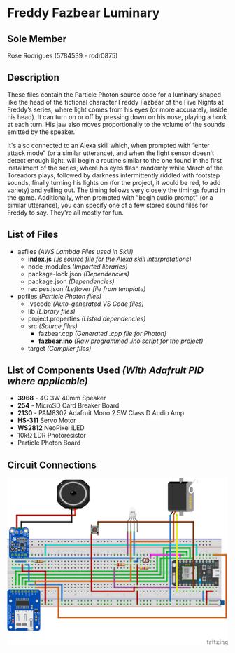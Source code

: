 # Freddy Fazbear Luminary

## Sole Member

Rose Rodrigues (5784539 - rodr0875)

## Description

These files contain the Particle Photon source code for a luminary shaped like the head of the fictional character Freddy Fazbear of the Five Nights at Freddy’s series, where light comes from his eyes (or more accurately, inside his head). It can turn on or off by pressing down on his nose, playing a honk at each turn. His jaw also moves proportionally to the volume of the sounds emitted by the speaker. 

It's also connected to an Alexa skill which, when prompted with “enter attack mode” (or a similar utterance), and when the light sensor doesn’t detect enough light, will begin a routine similar to the one found in the first installment of the series, where his eyes flash randomly while March of the Toreadors plays, followed by darkness intermittently riddled with footstep sounds, finally turning his lights on (for the project, it would be red, to add variety) and yelling out. The timing follows very closely the timings found in the game. Additionally, when prompted with "begin audio prompt" (or a similar utterance), you can specify one of a few stored sound files for Freddy to say. They're all mostly for fun.

## List of Files

- asfiles *(AWS Lambda Files used in Skill)*
  - **index.js** *(.js source file for the Alexa skill interpretations)*
  - node_modules *(Imported libraries)*
  - package-lock.json *(Dependencies)*
  - package.json *(Dependencies)*
  - recipes.json *(Leftover file from template)*
- ppfiles *(Particle Photon files)*
  - .vscode *(Auto-generated VS Code files)*
  - lib *(Library files)*
  - project.properties *(Listed dependencies)*
  - src *(Source files)*
    - fazbear.cpp *(Generated .cpp file for Photon)*
    - **fazbear.ino** *(Raw programmed .ino script for the project)*
  - target *(Compiler files)*

## List of Components Used *(With Adafruit PID where applicable)*

- **3968** - 4Ω 3W 40mm Speaker
- **254** - MicroSD Card Breaker Board
- **2130** - PAM8302 Adafruit Mono 2.5W Class D Audio Amp
- **HS-311** Servo Motor
- **WS2812** NeoPixel iLED
- 10kΩ LDR Photoresistor
- Particle Photon Board

## Circuit Connections

![Connections](/readmeassets/fr.png)